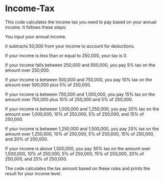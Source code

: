 # Income-Tax
This code calculates the income tax you need to pay based on your annual income. It follows these steps:

You input your annual income.

It subtracts 50,000 from your income to account for deductions.

If your income is less than or equal to 250,000, your tax is 0.

If your income falls between 250,000 and 500,000, you pay 5% tax on the amount over 250,000.

If your income is between 500,000 and 750,000, you pay 10% tax on the amount over 500,000 plus 5% of 250,000.

If your income is between 750,000 and 1,000,000, you pay 15% tax on the amount over 750,000 plus 10% of 250,000 and 5% of 250,000.

If your income is between 1,000,000 and 1,250,000, you pay 20% tax on the amount over 1,000,000, 10% of 250,000, 5% of 250,000, and 15% of 250,000.

If your income is between 1,250,000 and 1,500,000, you pay 25% tax on the amount over 1,250,000, 10% of 250,000, 5% of 250,000, 15% of 250,000, and 20% of 250,000.

If your income is above 1,500,000, you pay 30% tax on the amount over 1,500,000, 10% of 250,000, 5% of 250,000, 15% of 250,000, 20% of 250,000, and 25% of 250,000.

The code calculates the tax amount based on these rules and prints the result for your income level.
